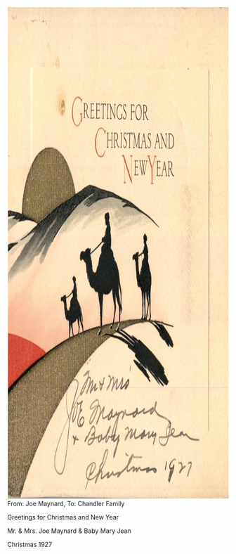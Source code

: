 <html><body><img class="alignnone size-full wp-image-1481" src="/wp-content/uploads/2014/06/postcard-2014-20140625_11404229_0655.jpg" alt="postcard-2014-20140625_11404229_0655" width="1269" height="1118">From: Joe Maynard, To: Chandler Family



Greetings for Christmas and New Year

Mr. &amp; Mrs. Joe Maynard &amp; Baby Mary Jean

Christmas 1927</body></html>